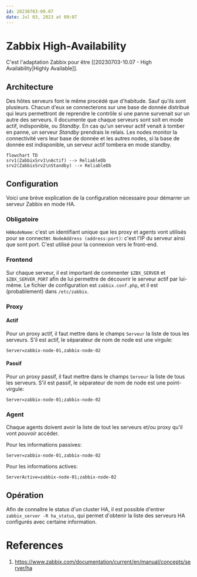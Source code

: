```yaml
---
id: 20230703-09.07
date: Jul 03, 2023 at 09:07
---
```


# Zabbix High-Availability

C'est l'adaptation Zabbix pour être [[20230703-10.07 - High Availability|Highly Available]].

## Architecture

Des hôtes serveurs font le même procédé que d'habitude. Sauf qu'ils sont plusieurs. Chacun d'eux se connecterons sur une base de donnée distribué qui leurs permettront de reprendre le contrôle si une panne survenait sur un autre des serveurs. Il documente que chaque serveurs sont soit en mode actif, indisponible, ou *Standby*. En cas qu'un serveur actif venait à tomber en panne, un serveur *Standby* prendrais le relais. Les nodes monitor la connectivité vers leur base de donnée et les autres nodes, si la base de donnée est indisponible, un serveur actif tombera en mode standby. 

```mermaid
flowchart TD
srv1(ZabbixSrv1\nActif) --> ReliableDb
srv2(ZabbixSrv2\nStandby) --> ReliableDb
```

## Configuration

Voici une brève explication de la configuration nécessaire pour démarrer un serveur Zabbix en mode HA.

### Obligatoire

`HANodeName`: c'est un identifiant unique que les proxy et agents vont utilisés pour se connecter.
`NodeAddress (address:port)`: c'est l'IP du serveur ainsi que sont port. C'est utilisé pour la connexion vers le front-end.

### Frontend

Sur chaque serveur, il est important de commenter `$ZBX_SERVER` et `$ZBX_SERVER_PORT` afin de lui permettre de découvrir le serveur actif par lui-même. Le fichier de configuration est `zabbix.conf.php`, et il est (probablement) dans `/etc/zabbix`.

### Proxy

#### Actif

Pour un proxy actif, il faut mettre dans le champs `Serveur` la liste de tous les serveurs. S'il est actif, le séparateur de nom de node est une virgule:
```
Server=zabbix-node-01,zabbix-node-02
```

#### Passif

Pour un proxy passif, il faut mettre dans le champs `Serveur` la liste de tous les serveurs. S'il est passif, le séparateur de nom de node est une point-virgule:
```
Server=zabbix-node-01;zabbix-node-02
```

### Agent

Chaque agents doivent avoir la liste de tout les serveurs et/ou proxy qu'il vont *pouvoir* accéder.

Pour les informations passives:
```
Server=zabbix-node-01,zabbix-node-02
```

Pour les informations actives:
```
ServerActive=zabbix-node-01;zabbix-node-02
```

## Opération

Afin de connaître le status d'un cluster HA, il est possible d'entrer `zabbix_server -R ha_status`, qui permet d'obtenir la liste des serveurs HA configurés avec certaine information. 

# References
1. https://www.zabbix.com/documentation/current/en/manual/concepts/server/ha
